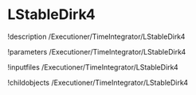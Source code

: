 <!-- MOOSE Documentation Stub: Remove this when content is added. -->

# LStableDirk4
!description /Executioner/TimeIntegrator/LStableDirk4

!parameters /Executioner/TimeIntegrator/LStableDirk4

!inputfiles /Executioner/TimeIntegrator/LStableDirk4

!childobjects /Executioner/TimeIntegrator/LStableDirk4

